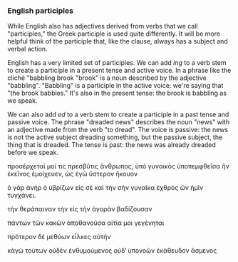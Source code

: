 

### English participles
While English also has adjectives derived from verbs that we call "participles," the Greek participle is used quite differently.  It will be more helpful think of the participle that, like the clause, always has a subject and verbal action.  



English has a very limited set of participles.  We can add *ing* to a verb stem to create a participle in a present tense and active voice.  In a phrase like the cliché "babbling brook "brook" is a noun described by the adjective "babbling". "Babbling" is a participle in the active voice: we're saying that "the brook babbles."  It's also in the present tense: the brook is babbling as we speak.

We can also add *ed* to a verb stem to create a participle in a past tense and passive voice.  The phrase "dreaded news" describes the noun "news" with an adjective made from the verb "to dread".  The voice is passive: the news is not the active subject dreading something, but the passive subject, the thing that is dreaded.  The tense is past: the news was already dreaded before we speak.




προσέρχεταί μοί τις πρεσβῦτις ἄνθρωπος, ὑπὸ γυναικὸς ὑποπεμφθεῖσα ἣν ἐκεῖνος ἐμοίχευεν, ὡς ἐγὼ ὕστερον ἤκουον



ὁ γὰρ ἀνὴρ ὁ ὑβρίζων εἰς σὲ καὶ τὴν σὴν γυναῖκα ἐχθρὸς ὢν ἡμῖν τυγχάνει.



τὴν θεράπαιναν τὴν εἰς τὴν ἀγορὰν βαδίζουσαν 



πάντων τῶν κακῶν ἀποθανοῦσα αἰτία μοι γεγένηται





πρότερον δὲ μεθύων εἷλκες αὐτήν

κἀγὼ τούτων οὐδὲν ἐνθυμούμενος οὐδ‘ ὑπονοῶν ἐκάθευδον ἄσμενος
